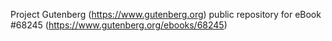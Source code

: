 Project Gutenberg (https://www.gutenberg.org) public repository for
eBook #68245 (https://www.gutenberg.org/ebooks/68245)
